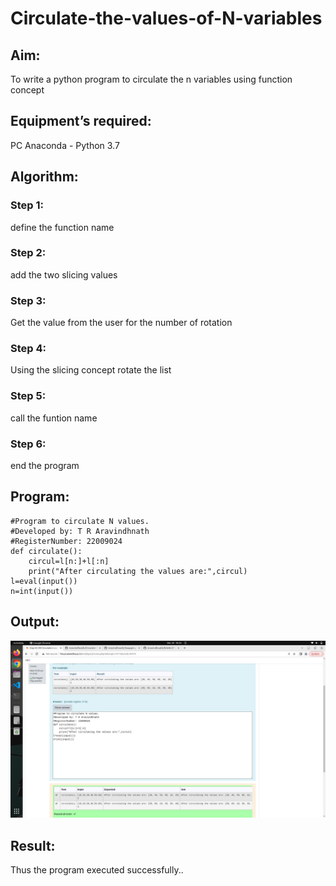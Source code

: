 # Circulate-the-values-of-N-variables
## Aim:
To write a python program to circulate the n variables using function concept
## Equipment’s required:
PC
Anaconda - Python 3.7
## Algorithm: 
### Step 1: 
define the function name
### Step 2: 
add the two slicing values
### Step 3: 
Get the value from the user for the number of rotation
### Step 4: 
Using the slicing concept rotate the list

### Step 5: 
call the funtion name

### Step 6: 
end the program
## Program:
```
#Program to circulate N values.
#Developed by: T R Aravindhnath
#RegisterNumber: 22009024
def circulate():
    circul=l[n:]+l[:n]
    print("After circulating the values are:",circul)
l=eval(input())
n=int(input())
```

## Output:
 ![outout](program.png)
## Result:

Thus the program executed successfully..

